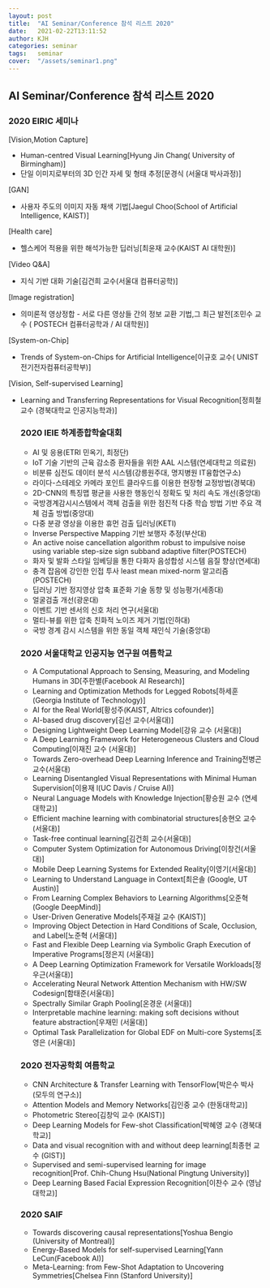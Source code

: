 ```yaml
---
layout: post
title:  "AI Seminar/Conference 참석 리스트 2020"
date:   2021-02-22T13:11:52
author: KJH
categories: seminar
tags:	seminar 
cover:  "/assets/seminar1.png"
---
```


## AI Seminar/Conference 참석 리스트 2020

### 2020 EIRIC 세미나 

[Vision,Motion Capture]
<ul>
<li>Human-centred Visual Learning[Hyung Jin Chang( University of Birmingham)]</li>
<li>단일 이미지로부터의 3D 인간 자세 및 형태 추정[문경식 (서울대 박사과정)]</li>
</ul>
[GAN]
<ul>
<li>사용자 주도의 이미지 자동 채색 기법[Jaegul Choo(School of Artificial Intelligence, KAIST)]</li>
</ul>
[Health care]
<ul>
<li>헬스케어 적용을 위한 해석가능한 딥러닝[최윤재 교수(KAIST AI 대학원)]</li>
</ul>
[Video Q&A]
<ul>
<li>지식 기반 대화 기술[김건희 교수(서울대 컴퓨터공학)]</li>
</ul>
[Image registration]
<ul>
<li>의미론적 영상정합 - 서로 다른 영상들 간의 정보 교환 기법,그 최근 발전[조민수 교수 ( POSTECH 컴퓨터공학과 / AI 대학원)]</li>
</ul>
[System-on-Chip]
<ul>
<li>Trends of System-on-Chips for Artificial Intelligence[이규호 교수( UNIST 전기전자컴퓨터공학부)]</li>
</ul>
[Vision, Self-supervised Learning]
<ul>
<li>Learning and Transferring Representations for Visual Recognition[정희철 교수 (경북대학교 인공지능학과)]</li>


### 2020 IEIE 하계종합학술대회

<ul>
<li>AI 및 응용(ETRI 민옥기, 최정단)</li>
<li>IoT 기술 기반의 근육 감소증 환자들을 위한 AAL 시스템(연세대학교 의료원)</li>
<li>비분류 심전도 데이터 분석 시스템(강릉원주대, 명지병원 IT융합연구소)</li>
<li>라이다-스테레오 카메라 포인트 클라우드를 이용한 현장형 교정방법(경북대)</li>
<li>2D-CNN의 특징맵 평균을 사용한 행동인식 정확도 및 처리 속도 개선(중앙대)</li>
<li>국방경계감시시스템에서 객체 검출을 위한 점진적 다중 학습 방법 기반 주요 객체 검출 방법(중앙대)</li>
<li>다중 분광 영상을 이용한 휴먼 검출 딥러닝(KETI)</li>
<li>Inverse Perspective Mapping 기반 보행자 추정(부산대)</li>
<li>An active noise cancellation algorithm robust to impulsive noise using variable step-size sign subband adaptive filter(POSTECH)</li>
<li>화자 및 발화 스타일 임베딩을 통한 다화자 음성합성 시스템 음질 향상(연세대)</li>
<li>충격 잡음에 강인한 인접 투사 least mean mixed-norm 알고리즘(POSTECH)</li>
<li>딥러닝 기반 정지영상 압축 표준화 기술 동향 및 성능평가(세종대)</li>
<li>얼굴검출 개선(광운대)</li>
<li>이벤트 기반 센서의 신호 처리 연구(서울대)</li>
<li>멀티-뷰를 위한 압축 친화적 노이즈 제거 기법(인하대)</li>
<li>국방 경계 감시 시스템을 위한 동일 객체 재인식 기술(중앙대)</li>
</ul>

### 2020 서울대학교 인공지능 연구원 여름학교

<ul>
 <li>A Computational Approach to Sensing, Measuring, and Modeling Humans in 3D[주한별(Facebook AI Research)]</li>
 <li>Learning and Optimization Methods for Legged Robots[하세훈(Georgia Institute of Technology)]</li>
 <li>AI for the Real World[황성주(KAIST, AItrics cofounder)]</li>
 <li>AI-based drug discovery[김선 교수(서울대)]</li>
 <li>Designing Lightweight Deep Learning Model[강유 교수 (서울대)]</li>
 <li>A Deep Learning Framework for Heterogeneous Clusters and Cloud Computing[이재진 교수 (서울대)]</li>
 <li>Towards Zero-overhead Deep Learning Inference and Training전병곤 교수(서울대)</li>
 <li> Learning Disentangled Visual Representations with Minimal Human Supervision[이용재 l(UC Davis / Cruise AI)]</li>
 <li> Neural Language Models with Knowledge Injection[황승원 교수 (연세대학교)]</li>
 <li> Efficient machine learning with combinatorial structures[송현오 교수(서울대)]</li>
 <li> Task-free continual learning[김건희 교수(서울대)]</li>
 <li> Computer System Optimization for Autonomous Driving[이창건(서울대)]</li>
 <li> Mobile Deep Learning Systems for Extended Reality[이영기(서울대)]</li>
 <li> Learning to Understand Language in Context[최은솔 (Google, UT Austin)]</li>
 <li>  From Learning Complex Behaviors to Learning Algorithms[오준혁 (Google DeepMind)]</li>
 <li> User-Driven Generative Models[주재걸 교수 (KAIST)]</li>
 <li> Improving Object Detection in Hard Conditions of Scale, Occlusion, and Label[노준혁 (서울대)]</li>
 <li> Fast and Flexible Deep Learning via Symbolic Graph Execution of Imperative Programs[정은지 (서울대)]</li>
 <li> A Deep Learning Optimization Framework for Versatile Workloads[정우근(서울대)]</li>
 <li> Accelerating Neural Network Attention Mechanism with HW/SW Codesign[함태준(서울대)]</li>
 <li> Spectrally Similar Graph Pooling[온경운 (서울대)]</li>
 <li> Interpretable machine learning: making soft decisions without feature abstraction[우재민 (서울대)]</li>
 <li>Optimal Task Parallelization for Global EDF on Multi-core Systems[조영은 (서울대)]</li>
</ul>

### 2020 전자공학회 여름학교
<ul>
<li>CNN Architecture & Transfer Learning with TensorFlow[박은수 박사 (모두의 연구소)]</li>
<li>Attention Models and Memory Networks[김인중 교수 (한동대학교)]</li>
<li>Photometric Stereo[김창익 교수 (KAIST)]</li>
<li>Deep Learning Models for Few-shot Classification[박혜영 교수 (경북대학교)]</li> 
<li>Data and visual recognition with and without deep learning[최종현 교수 (GIST)]</li>
<li>Supervised and semi-supervised learning for image recognition[Prof. Chih-Chung Hsu(National Pingtung University)]</li>
<li>Deep Learning Based Facial Expression Recognition[이찬수 교수 (영남대학교)]</li>
</ul>

### 2020 SAIF
<ul>
 <li> Towards discovering causal representations[Yoshua Bengio (University of Montreal)]</li> 
 <li> Energy-Based Models for self-supervised Learning[Yann LeCun(Facebook AI)]</li> 
 <li> Meta-Learning: from Few-Shot Adaptation to Uncovering Symmetries[Chelsea Finn (Stanford University)]</li> 
</ul>

